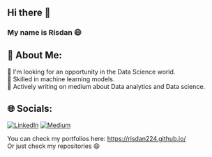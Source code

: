## Hi there 👋
### My name is Risdan 😄

## 🤔 About Me:<br>
🔭 I'm looking for an opportunity in the Data Science world.<br>
🌱 Skilled in machine learning models. <br>
💬 Actively writing on medium about Data analytics and Data science.

## 🌐 Socials:
[![LinkedIn](https://img.shields.io/badge/LinkedIn-%230077B5.svg?logo=linkedin&logoColor=white)](https://www.linkedin.com/in/risdan-kristori-02023211b/) [![Medium](https://img.shields.io/badge/Medium-12100E?logo=medium&logoColor=white)]([https://medium.com/@ksvmuralidhar](https://medium.com/@risdan.kristori)) 

You can check my portfolios here: https://risdan224.github.io/ <br>
Or just check my repositories 😄
<!--
**Risdan224/Risdan224** is a ✨ _special_ ✨ repository because its `README.md` (this file) appears on your GitHub profile.

Here are some ideas to get you started:

- 🔭 I’m currently working on ...
- 🌱 I’m currently learning ...
- 👯 I’m looking to collaborate on ...
- 🤔 I’m looking for help with ...
- 💬 Ask me about ...
- 📫 How to reach me: ...
- 😄 Pronouns: ...
- ⚡ Fun fact: ...
-->

